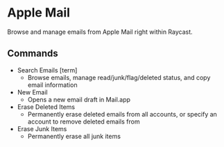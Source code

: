 # Apple Mail

Browse and manage emails from Apple Mail right within Raycast.

## Commands

- Search Emails [term]
    - Browse emails, manage read/junk/flag/deleted status, and copy email information
- New Email
    - Opens a new email draft in Mail.app
- Erase Deleted Items
    - Permanently erase deleted emails from all accounts, or specify an account to remove deleted emails from
- Erase Junk Items
    - Permanently erase all junk items